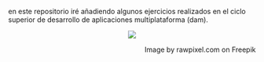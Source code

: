 en este repositorio iré añadiendo algunos ejercicios realizados en el ciclo superior de desarrollo de aplicaciones multiplataforma (dam).

<p align="center">
  <img src="https://img.freepik.com/free-vector/apple-blossom-illustration-xmas-card_53876-75766.jpg" />
</p>

<p align="right" size="7px">
  Image by rawpixel.com on Freepik
</p>
